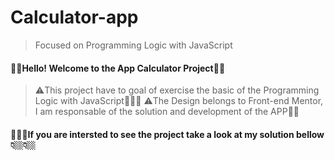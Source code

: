 # Calculator-app
> Focused on Programming Logic with JavaScript

#### 💁‍♂️Hello! Welcome to the App Calculator Project👋👋

> ⚠️This project have to goal of exercise the basic of the Programming Logic with JavaScript👨🏻‍💻
> ⚠️The Design belongs to Front-end Mentor, I am responsable of the solution and development of the APP🙎‍♂️

#### 💁🏻‍♂️If you are intersted to see the project take a look at my solution bellow👇🏼👇🏼

